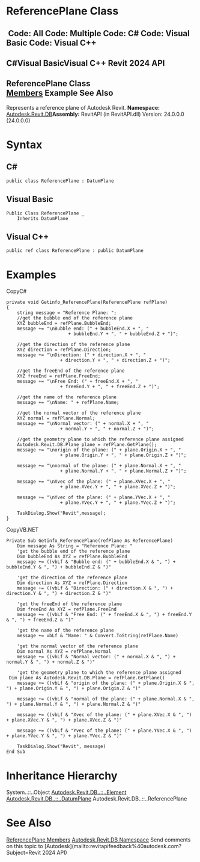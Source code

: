 # ReferencePlane Class

﻿
 Code: All Code: Multiple Code: C# Code: Visual Basic Code: Visual C++   
---  
C#Visual BasicVisual C++
Revit 2024 API  
---  
ReferencePlane Class  
[Members](3d4b050d-6f7a-1d67-c3c5-0fce92d5b25d.md "ReferencePlane Members") Example See Also  
---  
Represents a reference plane of Autodesk Revit. 
**Namespace:** [Autodesk.Revit.DB](87546ba7-461b-c646-cbb1-2cb8f5bff8b2.md "Autodesk.Revit.DB Namespace")**Assembly:** RevitAPI (in RevitAPI.dll) Version: 24.0.0.0 (24.0.0.0)
# Syntax
C#  
---  
```text
public class ReferencePlane : DatumPlane
```
  
Visual Basic  
---  
```text
Public Class ReferencePlane _
	Inherits DatumPlane
```
  
Visual C++  
---  
```text
public ref class ReferencePlane : public DatumPlane
```
  
# Examples
CopyC#
```text
private void Getinfo_ReferencePlane(ReferencePlane refPlane)
{
    string message = "Reference Plane: ";
    //get the bubble end of the reference plane
    XYZ bubbleEnd = refPlane.BubbleEnd;
    message += "\nBubble end: (" + bubbleEnd.X + ", "
                       + bubbleEnd.Y + ", " + bubbleEnd.Z + ")";

    //get the direction of the reference plane
    XYZ direction = refPlane.Direction;
    message += "\nDirection: (" + direction.X + ", "
                    + direction.Y + ", " + direction.Z + ")";

    //get the freeEnd of the reference plane
    XYZ freeEnd = refPlane.FreeEnd;
    message += "\nFree End: (" + freeEnd.X + ", "
                    + freeEnd.Y + ", " + freeEnd.Z + ")";

    //get the name of the reference plane
    message += "\nName: " + refPlane.Name;

    //get the normal vector of the reference plane
    XYZ normal = refPlane.Normal;
    message += "\nNormal vector: (" + normal.X + ", "
                    + normal.Y + ", " + normal.Z + ")";

    //get the geometry plane to which the reference plane assigned 
    Autodesk.Revit.DB.Plane plane = refPlane.GetPlane();
    message += "\norigin of the plane: (" + plane.Origin.X + ", "
                    + plane.Origin.Y + ", " + plane.Origin.Z + ")";

    message += "\nnormal of the plane: (" + plane.Normal.X + ", "
                    + plane.Normal.Y + ", " + plane.Normal.Z + ")";

    message += "\nXvec of the plane: (" + plane.XVec.X + ", "
                    + plane.XVec.Y + ", " + plane.XVec.Z + ")";

    message += "\nYvec of the plane: (" + plane.YVec.X + ", "
                    + plane.YVec.Y + ", " + plane.YVec.Z + ")";

    TaskDialog.Show("Revit",message);
}
```

CopyVB.NET
```text
Private Sub Getinfo_ReferencePlane(refPlane As ReferencePlane)
    Dim message As String = "Reference Plane: "
    'get the bubble end of the reference plane
    Dim bubbleEnd As XYZ = refPlane.BubbleEnd
    message += ((vbLf & "Bubble end: (" + bubbleEnd.X & ", ") + bubbleEnd.Y & ", ") + bubbleEnd.Z & ")"

    'get the direction of the reference plane
    Dim direction As XYZ = refPlane.Direction
    message += ((vbLf & "Direction: (" + direction.X & ", ") + direction.Y & ", ") + direction.Z & ")"

    'get the freeEnd of the reference plane
    Dim freeEnd As XYZ = refPlane.FreeEnd
    message += ((vbLf & "Free End: (" + freeEnd.X & ", ") + freeEnd.Y & ", ") + freeEnd.Z & ")"

    'get the name of the reference plane
    message += vbLf & "Name: " & Convert.ToString(refPlane.Name)

    'get the normal vector of the reference plane
    Dim normal As XYZ = refPlane.Normal
    message += ((vbLf & "Normal vector: (" + normal.X & ", ") + normal.Y & ", ") + normal.Z & ")"

    'get the geometry plane to which the reference plane assigned 
 Dim plane As Autodesk.Revit.DB.Plane = refPlane.GetPlane()
    message += ((vbLf & "origin of the plane: (" + plane.Origin.X & ", ") + plane.Origin.Y & ", ") + plane.Origin.Z & ")"

    message += ((vbLf & "normal of the plane: (" + plane.Normal.X & ", ") + plane.Normal.Y & ", ") + plane.Normal.Z & ")"

    message += ((vbLf & "Xvec of the plane: (" + plane.XVec.X & ", ") + plane.XVec.Y & ", ") + plane.XVec.Z & ")"

    message += ((vbLf & "Yvec of the plane: (" + plane.YVec.X & ", ") + plane.YVec.Y & ", ") + plane.YVec.Z & ")"

    TaskDialog.Show("Revit", message)
End Sub
```

# Inheritance Hierarchy
System..::..Object [Autodesk.Revit.DB..::..Element](eb16114f-69ea-f4de-0d0d-f7388b105a16.md "Element Class") [Autodesk.Revit.DB..::..DatumPlane](3e0a6725-ee40-c4d5-839f-b7720c1fe2af.md "DatumPlane Class") Autodesk.Revit.DB..::..ReferencePlane
# See Also
[ReferencePlane Members](3d4b050d-6f7a-1d67-c3c5-0fce92d5b25d.md "ReferencePlane Members")
[Autodesk.Revit.DB Namespace](87546ba7-461b-c646-cbb1-2cb8f5bff8b2.md "Autodesk.Revit.DB Namespace")
Send comments on this topic to [Autodesk](mailto:revitapifeedback%40autodesk.com?Subject=Revit 2024 API)
